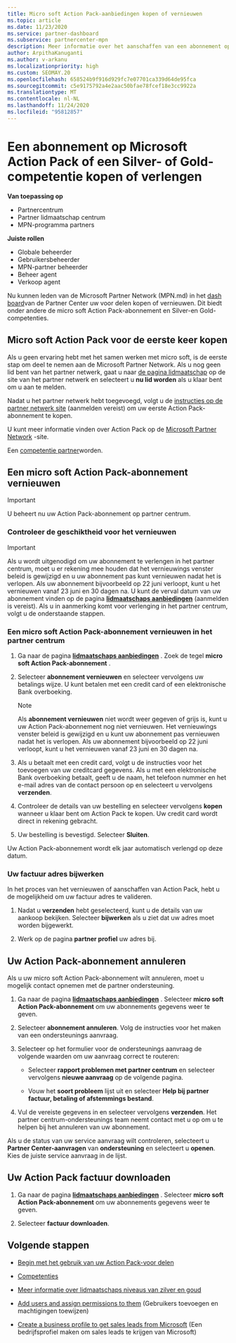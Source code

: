 ```yaml
---
title: Micro soft Action Pack-aanbiedingen kopen of vernieuwen
ms.topic: article
ms.date: 11/23/2020
ms.service: partner-dashboard
ms.subservice: partnercenter-mpn
description: Meer informatie over het aanschaffen van een abonnement op micro soft Action Pack en het gebruik van Action Pack-voor delen. Leer ook hoe u uw factuur kunt vernieuwen, annuleren, bekijken en nog veel meer.
author: ArpithaKanuganti
ms.author: v-arkanu
ms.localizationpriority: high
ms.custom: SEOMAY.20
ms.openlocfilehash: 658524b9f916d929fc7e07701ca339d64de95fca
ms.sourcegitcommit: c5e9175792a4e2aac50bfae78fcef18e3cc9922a
ms.translationtype: MT
ms.contentlocale: nl-NL
ms.lasthandoff: 11/24/2020
ms.locfileid: "95812857"
---
```

# <a name="buy-or-renew-a-microsoft-action-pack-subscription-or-silver-and-gold-competencies"></a>Een abonnement op Microsoft Action Pack of een Silver- of Gold-competentie kopen of verlengen

**Van toepassing op**

- Partnercentrum
- Partner lidmaatschap centrum
- MPN-programma partners

**Juiste rollen**

- Globale beheerder
- Gebruikersbeheerder
- MPN-partner beheerder
- Beheer agent
- Verkoop agent

Nu kunnen leden van de Microsoft Partner Network (MPN.md) in het [dash board](https://partner.microsoft.com/dashboard)van de Partner Center uw voor delen kopen of vernieuwen. Dit biedt onder andere de micro soft Action Pack-abonnement en Silver-en Gold-competenties.

## <a name="buy-microsoft-action-pack-for-the-first-time"></a>Micro soft Action Pack voor de eerste keer kopen

Als u geen ervaring hebt met het samen werken met micro soft, is de eerste stap om deel te nemen aan de Microsoft Partner Network. Als u nog geen lid bent van het partner netwerk, gaat u naar [de pagina lidmaatschap](https://partner.microsoft.com/membership) op de site van het partner netwerk en selecteert u **nu lid worden** als u klaar bent om u aan te melden. 

Nadat u het partner netwerk hebt toegevoegd, volgt u de [instructies op de partner netwerk site](https://partner.microsoft.com/membership/action-pack) (aanmelden vereist) om uw eerste Action Pack-abonnement te kopen. 

U kunt meer informatie vinden over Action Pack op de [Microsoft Partner Network](https://partner.microsoft.com/membership/internal-use-software#simple-tab-content-3) -site.

Een [competentie partner](https://partner.microsoft.com/membership/competencies)worden. 

## <a name="renew-a-microsoft-action-pack-subscription"></a>Een micro soft Action Pack-abonnement vernieuwen

>[!IMPORTANT]
>U beheert nu uw Action Pack-abonnement op partner centrum.

### <a name="check-your-renewal-eligibility"></a>Controleer de geschiktheid voor het vernieuwen

>[!IMPORTANT]
>Als u wordt uitgenodigd om uw abonnement te verlengen in het partner centrum, moet u er rekening mee houden dat het vernieuwings venster beleid is gewijzigd en u uw abonnement pas kunt vernieuwen nadat het is verlopen. Als uw abonnement bijvoorbeeld op 22 juni verloopt, kunt u het vernieuwen vanaf 23 juni en 30 dagen na.
>U kunt de verval datum van uw abonnement vinden op de pagina [**lidmaatschaps aanbiedingen**](https://partnercenter.microsoft.com/pcv/partnership/offers) (aanmelden is vereist). Als u in aanmerking komt voor verlenging in het partner centrum, volgt u de onderstaande stappen.  

### <a name="to-renew-a-microsoft-action-pack-subscription-in-the-partner-center"></a>Een micro soft Action Pack-abonnement vernieuwen in het partner centrum

1. Ga naar de pagina [**lidmaatschaps aanbiedingen**](https://partnercenter.microsoft.com/pcv/partnership/offers) . Zoek de tegel **micro soft Action Pack-abonnement** .  

2. Selecteer **abonnement vernieuwen** en selecteer vervolgens uw betalings wijze. U kunt betalen met een credit card of een elektronische Bank overboeking.

    >[!NOTE]
    >Als **abonnement vernieuwen** niet wordt weer gegeven of grijs is, kunt u uw Action Pack-abonnement nog niet vernieuwen. Het vernieuwings venster beleid is gewijzigd en u kunt uw abonnement pas vernieuwen nadat het is verlopen. Als uw abonnement bijvoorbeeld op 22 juni verloopt, kunt u het vernieuwen vanaf 23 juni en 30 dagen na.  

3. Als u betaalt met een credit card, volgt u de instructies voor het toevoegen van uw creditcard gegevens. Als u met een elektronische Bank overboeking betaalt, geeft u de naam, het telefoon nummer en het e-mail adres van de contact persoon op en selecteert u vervolgens **verzenden**.

4. Controleer de details van uw bestelling en selecteer vervolgens **kopen** wanneer u klaar bent om Action Pack te kopen. Uw credit card wordt direct in rekening gebracht.

5. Uw bestelling is bevestigd. Selecteer **Sluiten**.

Uw Action Pack-abonnement wordt elk jaar automatisch verlengd op deze datum.

### <a name="update-your-bill-to-address"></a>Uw factuur adres bijwerken

In het proces van het vernieuwen of aanschaffen van Action Pack, hebt u de mogelijkheid om uw factuur adres te valideren.

 1. Nadat u **verzenden** hebt geselecteerd, kunt u de details van uw aankoop bekijken. Selecteer **bijwerken** als u ziet dat uw adres moet worden bijgewerkt.
  
 1. Werk op de pagina **partner profiel** uw adres bij.

## <a name="cancel-your-action-pack-subscription"></a>Uw Action Pack-abonnement annuleren

Als u uw micro soft Action Pack-abonnement wilt annuleren, moet u mogelijk contact opnemen met de partner ondersteuning.

1. Ga naar de pagina [**lidmaatschaps aanbiedingen**](https://partnercenter.microsoft.com/pcv/partnership/offers) . Selecteer **micro soft Action Pack-abonnement** om uw abonnements gegevens weer te geven. 

3. Selecteer **abonnement annuleren**. Volg de instructies voor het maken van een ondersteunings aanvraag. 

4. Selecteer op het formulier voor de ondersteunings aanvraag de volgende waarden om uw aanvraag correct te routeren:

    -  Selecteer **rapport problemen met partner centrum** en selecteer vervolgens **nieuwe aanvraag** op de volgende pagina.

    -  Vouw het **soort probleem** lijst uit en selecteer **Help bij partner factuur, betaling of afstemmings bestand**. 

5. Vul de vereiste gegevens in en selecteer vervolgens **verzenden**. Het partner centrum-ondersteunings team neemt contact met u op om u te helpen bij het annuleren van uw abonnement.

Als u de status van uw service aanvraag wilt controleren, selecteert u **Partner Center-aanvragen** van **ondersteuning** en selecteert u **openen**. Kies de juiste service aanvraag in de lijst.  

## <a name="download-your-action-pack-invoice"></a>Uw Action Pack factuur downloaden

1. Ga naar de pagina [**lidmaatschaps aanbiedingen**](https://partnercenter.microsoft.com/pcv/partnership/offers) . Selecteer **micro soft Action Pack-abonnement** om uw abonnements gegevens weer te geven. 

3. Selecteer **factuur downloaden**.
 
## <a name="next-steps"></a>Volgende stappen

-   [Begin met het gebruik van uw Action Pack-voor delen](manage-your-partner-network-benefits.md)

-   [Competenties](learn-about-competencies.md)

-   [Meer informatie over lidmaatschaps niveaus van zilver en goud](https://partner.microsoft.com/membership/internal-use-software#simple-tab-content-2)

-   [Add users and assign permissions to them](create-user-accounts-and-set-permissions.md) (Gebruikers toevoegen en machtigingen toewijzen)

-   [Create a business profile to get sales leads from Microsoft](create-a-marketing-profile.md) (Een bedrijfsprofiel maken om sales leads te krijgen van Microsoft)



